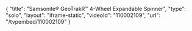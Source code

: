 {
    "title": "Samsonite&reg; GeoTrakR&trade; 4-Wheel Expandable Spinner",
    "type": "solo",
    "layout": "iframe-static",
    "videoId": "110002109",
    "url": "\/tvpembed\/110002109"
}